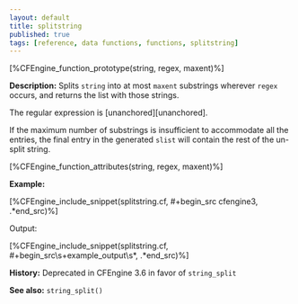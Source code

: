 ```yaml
---
layout: default
title: splitstring
published: true
tags: [reference, data functions, functions, splitstring]
---
```


[%CFEngine_function_prototype(string, regex, maxent)%]

**Description:** Splits `string` into at most `maxent` substrings wherever 
`regex` occurs, and  returns the list with those strings.

The regular expression is [unanchored][unanchored].

If the maximum number of substrings is insufficient to accommodate all
the entries, the final entry in the generated `slist` will contain the
rest of the un-split string.

[%CFEngine_function_attributes(string, regex, maxent)%]

**Example:**

[%CFEngine_include_snippet(splitstring.cf, #\+begin_src cfengine3, .*end_src)%]

Output:

[%CFEngine_include_snippet(splitstring.cf, #\+begin_src\s+example_output\s*, .*end_src)%]

**History:** Deprecated in CFEngine 3.6 in favor of `string_split`

**See also:** `string_split()`

